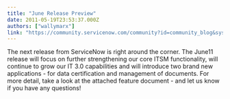 ```yaml
---
title: "June Release Preview"
date: 2011-05-19T23:53:37.000Z
authors: ["wallymarx"]
link: "https://community.servicenow.com/community?id=community_blog&sys_id=825ce6a1dbd0dbc01dcaf3231f961942"
---
```

<p>The next release from ServiceNow is right around the corner. The June11 release will focus on further strengthening our core ITSM functionality, will continue to grow our IT 3.0 capabilities and will introduce two brand new applications - for data certification and management of documents. For more detail, take a look at the attached feature document - and let us know if you have any questions!</p>